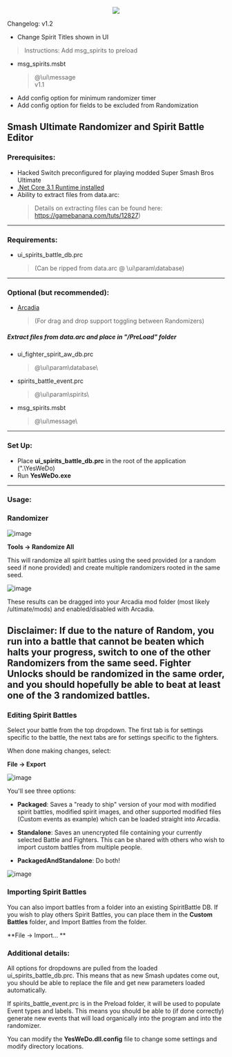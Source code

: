 <p align="center">
  <img src="https://user-images.githubusercontent.com/6089807/109901215-4a48ff00-7c5e-11eb-8895-14f9f4628b35.png">
</p>

Changelog:
v1.2
- Change Spirit Titles shown in UI
> Instructions: Add msg_spirits to preload
  - msg_spirits.msbt
    >@\ui\message\
v1.1
- Add config option for minimum randomizer timer
- Add config option for fields to be excluded from Randomization
   

## Smash Ultimate Randomizer and Spirit Battle Editor

### Prerequisites:

  - Hacked Switch preconfigured for playing modded Super Smash Bros Ultimate
  - [.Net Core 3.1 Runtime installed](https://dotnet.microsoft.com/download/dotnet/3.1/runtime)
  - Ability to extract files from data.arc:  
    >Details on extracting files can be found here: https://gamebanana.com/tuts/12827)
  
__________________________________
  
### Requirements:

  - ui_spirits_battle_db.prc 
    >(Can be ripped from data.arc @ \ui\param\database\)
  
__________________________________

### Optional (but recommended):

- [Arcadia](https://github.com/Coolsonickirby/ARCadia)
  >(For drag and drop support toggling between Randomizers)

##### Extract files from data.arc and place in "/PreLoad" folder

  - ui_fighter_spirit_aw_db.prc
    >@\ui\param\database\  
  - spirits_battle_event.prc
    >@\ui\param\spirits\  
  - msg_spirits.msbt
    >@\ui\message\
  
__________________________________

### Set Up:

  - Place **ui_spirits_battle_db.prc** in the root of the application (".\YesWeDo\)  
  - Run **YesWeDo.exe**
__________________________________
  
### Usage:

### Randomizer
  
  ![image](https://user-images.githubusercontent.com/6089807/109874328-94b58600-7c34-11eb-8cf6-663e6702b890.png)
    
**Tools -> Randomize All**
  
  This will randomize all spirit battles using the seed provided (or a random seed if none provided) and create multiple randomizers rooted in the same seed.  
  
  ![image](https://user-images.githubusercontent.com/6089807/109873955-1527b700-7c34-11eb-91f9-0bcd0bdc4937.png)
  
  These results can be dragged into your Arcadia mod folder (most likely /ultimate/mods) and enabled/disabled with Arcadia.
  
##  Disclaimer: If due to the nature of Random, you run into a battle that cannot be beaten which halts your progress, switch to one of the other Randomizers from the same seed.  Fighter Unlocks should be randomized in the same order, and you should hopefully be able to beat at least one of the 3 randomized battles.  
  
### Editing Spirit Battles
  Select your battle from the top dropdown.  The first tab is for settings specific to the battle, the next tabs are for settings specific to the fighters.  

When done making changes, select: 

**File -> Export**

![image](https://user-images.githubusercontent.com/6089807/109875154-b19e8900-7c35-11eb-85ec-3155f02b685c.png)

You'll see three options: 

  - **Packaged**: Saves a "ready to ship" version of your mod with modified spirit battles, modified spirit images, and other supported modified files (Custom events as example) which can be loaded straight into Arcadia.  
  
  - **Standalone**:  Saves an unencrypted file containing your currently selected Battle and Fighters.  This can be shared with others who wish to import custom battles from multiple people.  
  
  - **PackagedAndStandalone**: Do both!

![image](https://user-images.githubusercontent.com/6089807/109911479-c8fa6800-7c6f-11eb-935e-82f856f68e95.png)


### Importing Spirit Battles
You can also import battles from a folder into an existing SpiritBattle DB.  If you wish to play others Spirit Battles, you can place them in the **Custom Battles** folder, and Import Battles from the folder.  

**File -> Import... **

### Additional details: 
All options for dropdowns are pulled from the loaded ui_spirits_battle_db.prc.  This means that as new Smash updates come out, you should be able to replace the file and get new parameters loaded automatically.  

If spirits_battle_event.prc is in the Preload folder, it will be used to populate Event types and labels.  This means you should be able to (if done correctly) generate new events that will load organically into the program and into the randomizer.  

You can modify the **YesWeDo.dll.config** file to change some settings and modify directory locations.  
